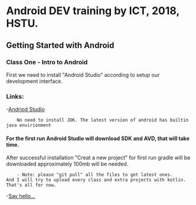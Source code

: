 # Android DEV training by ICT, 2018, HSTU.

## Getting Started with Android

### Class One - Intro to Android

First we need to install "Android Studio" according to setup our
development interface.

### Links:
 -[Andriod Studio](https://developer.android.com/studio/install)

```
	No need to install JDK. The latest version of android has builtin java envirionment
```


#### For the first run Android Studio will download SDK and AVD, that will take time.

After successful installation "Creat a new project" for first run gradle will be downloaded approximately 100mb will be needed.



```
	- Note: please "git pull" all the files to get latest ones. 
And I will try to upload every class and extra projects with kotlin. That's all for now.
```

-[Say hello... ](https://plus.google.com/+SabbirAhmedSays)
